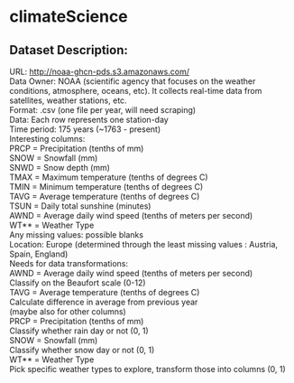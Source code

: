 # climateScience
## Dataset Description:

URL: http://noaa-ghcn-pds.s3.amazonaws.com/  
Data Owner: NOAA (scientific agency that focuses on the weather conditions, atmosphere, oceans, etc). It collects real-time data from satellites, weather stations, etc.  
Format: .csv (one file per year, will need scraping)  
Data: Each row represents one station-day  
Time period: 175 years (~1763 - present)  
Interesting columns:   
PRCP = Precipitation (tenths of mm)  
SNOW = Snowfall (mm)  
SNWD = Snow depth (mm)  
TMAX = Maximum temperature (tenths of degrees C)  
TMIN = Minimum temperature (tenths of degrees C)  
TAVG = Average temperature (tenths of degrees C)  
TSUN = Daily total sunshine (minutes)  
AWND = Average daily wind speed (tenths of meters per second)  
WT** = Weather Type  
Any missing values: possible blanks  
Location: Europe (determined through the least missing values : Austria, Spain, England)  
Needs for data transformations:   
AWND = Average daily wind speed (tenths of meters per second)  
Classify on the Beaufort scale (0-12)  
TAVG = Average temperature (tenths of degrees C)  
Calculate difference in average from previous year  
(maybe also for other columns)  
PRCP = Precipitation (tenths of mm)  
Classify whether rain day or not (0, 1)  
SNOW = Snowfall (mm)  
Classify whether snow day or not (0, 1)  
WT** = Weather Type   
Pick specific weather types to explore, transform those into columns (0, 1)  
